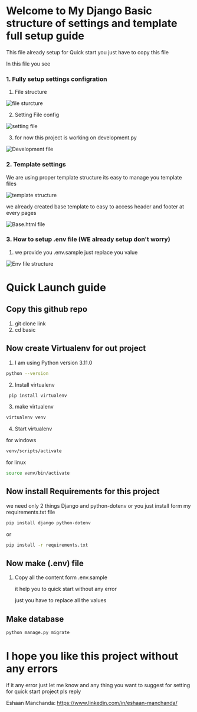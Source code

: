 # Welcome to My Django Basic structure of settings and template full setup guide

This file already setup for Quick start you just have to copy this file

In this file you see

###  1. Fully setup settings configration

1. File structure
    
![file sturcture](/basic/images/fileStructure.png)

2. Setting File config

![setting file](/basic/images/settingFile.png)

3. for now this project is working on development.py

![Development file](/basic/images/developmentPY.png)

### 2. Template settings

We are using proper template structure its easy to manage you template files

![template structure](/basic/images/templateStru.png)


we already created base template to easy to access header and footer at every pages

![Base.html file](/basic/images/baseHtml.png)


### 3. How to setup .env file (WE already setup don't worry)

1. we provide you .env.sample just replace you value

![Env file structure](/basic/images/envFile.png)


# Quick Launch guide

## Copy this github repo

1. git clone link 
2. cd basic

## Now create Virtualenv for out project

1. I am using Python version 3.11.0

```bash
python --version
```

2. Install virtualenv 

```bash
 pip install virtualenv
```

3. make virtualenv 
```bash
virtualenv venv
```

4. Start virtualenv 

for windows
```bash 
venv/scripts/activate
```

for linux
```bash
source venv/bin/activate
```
## Now install Requirements for this project

we need only 2 things Django and python-dotenv
or you just install form my requirements.txt file

```bash 
pip install django python-dotenv
```
or

```bash
pip install -r requirements.txt
```

## Now make (.env) file 

1. Copy all the content form .env.sample

    it help you to quick start without any error 

    just you have to replace all the values

## Make database 

```bash
python manage.py migrate
```

# I hope you like this project without any errors
if it any error just let me know and any thing you want to suggest for setting for quick start project pls reply 

Eshaan Manchanda: https://www.linkedin.com/in/eshaan-manchanda/